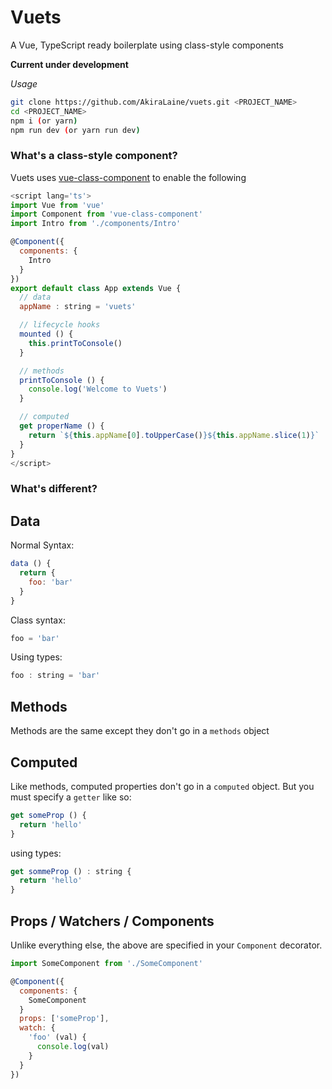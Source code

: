# Vuets
A Vue, TypeScript ready boilerplate using class-style components 

**Current under development**

*Usage*
```bash
git clone https://github.com/AkiraLaine/vuets.git <PROJECT_NAME>
cd <PROJECT_NAME>
npm i (or yarn)
npm run dev (or yarn run dev)
```

### What's a class-style component?
Vuets uses [vue-class-component](https://github.com/vuejs/vue-class-component) to enable the following
```js
<script lang='ts'>
import Vue from 'vue'
import Component from 'vue-class-component'
import Intro from './components/Intro'

@Component({
  components: {
    Intro
  }
})
export default class App extends Vue {
  // data
  appName : string = 'vuets'

  // lifecycle hooks
  mounted () {
    this.printToConsole()
  }

  // methods
  printToConsole () {
    console.log('Welcome to Vuets')
  }

  // computed
  get properName () {
    return `${this.appName[0].toUpperCase()}${this.appName.slice(1)}`
  }
}
</script>
```

### What's different?
Data
--
Normal Syntax:
```js 
data () {
  return {
    foo: 'bar'
  }
}
```
Class syntax:
```js 
foo = 'bar'
```
Using types:
```js
foo : string = 'bar'
```

Methods
--
Methods are the same except they don't go in a `methods` object

Computed
--
Like methods, computed properties don't go in a `computed` object. But you must specify a `getter` like so:
```js
get someProp () {
  return 'hello'
}
```
using types:
```js 
get sommeProp () : string {
  return 'hello'
}
```
Props / Watchers / Components
--
Unlike everything else, the above are specified in your `Component` decorator.
```jsx
import SomeComponent from './SomeComponent'

@Component({
  components: {
    SomeComponent
  }
  props: ['someProp'],
  watch: {
    'foo' (val) {
      console.log(val)
    }
  }
})
```